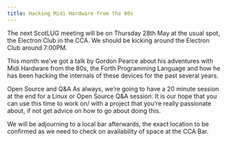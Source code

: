 ```yaml
---
title: Hacking Midi Hardware from the 80s
---
```


The next ScotLUG meeting will be on Thursday 28th May at the usual spot, the Electron Club in the CCA. We should be kicking around the Electron Club around 7:00PM.

This month we’ve got a talk by Gordon Pearce about his adventures with Midi Hardware from the 80s, the Forth Programming Language and how he has been hacking the internals of these devices for the past several years.

Open Source and Q&A As always, we’re going to have a 20 minute session at the end for a Linux or Open Source Q&A session. It is our hope that you can use this time to work on/ with a project that you’re really passionate about, if not get advice on how to go about doing this.

We will be adjourning to a local bar afterwards, the exact location to be confirmed as we need to check on availability of space at the CCA Bar.
